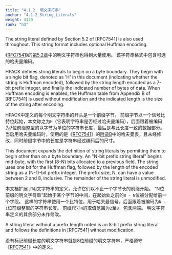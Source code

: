 ```yaml
---
title: "4.1.2. 明文字符串"
anchor: "4.1.2_String_Literals"
weight: 4120
rank: "h3"
---
```


The string literal defined by Section 5.2 of [RFC7541] is also used throughout. This string format includes optional Huffman encoding.

《[RFC7541]()》的[第5.2章]()中的明文字符串也得到大量使用。
该字符串格式中包含可选的哈夫曼编码。

HPACK defines string literals to begin on a byte boundary. They begin with a single bit flag, denoted as 'H' in this document (indicating whether the string is Huffman encoded), followed by the string length encoded as a 7-bit prefix integer, and finally the indicated number of bytes of data. When Huffman encoding is enabled, the Huffman table from Appendix B of [RFC7541] is used without modification and the indicated length is the size of the string after encoding.

HPACK中定义的每个明文字符串的开头是一个前缀字节。
前缀字节以一个信号比特位起始，本文称之为`H`（它表明字符串是否经过哈夫曼编码），后面跟着被编码为7位前缀整型的以字节为单位的字符串长度，最后是与此长度一致的数据部分。
当启用哈夫曼编码时，使用的是《[RFC7541]()》的[附录B]()中的哈夫曼表，且未经修改，同时前缀字节中的长度是字符串经过编码后的尺寸。

This document expands the definition of string literals by permitting them to begin other than on a byte boundary. An "N-bit prefix string literal" begins mid-byte, with the first (8-N) bits allocated to a previous field. The string uses one bit for the Huffman flag, followed by the length of the encoded string as a (N-1)-bit prefix integer. The prefix size, N, can have a value between 2 and 8, inclusive. The remainder of the string literal is unmodified.

本文档扩展了明文字符串的定义，允许它们以不止一个字节长的前缀开始。
“N位前缀的明文字符串”起始于某个字节的中间，在起始处之前的`8 - N`位被分配给前一个字段。
这样的字符串使用一个比特位，用于哈夫曼信号，后面跟着被编码为`N - 1`位前缀整型的字符串长度。
前缀尺寸`N`的取值范围为`2`至`8`，包含两端。
明文字符串定义的其余部分未作修改。

A string literal without a prefix length noted is an 8-bit prefix string literal and follows the definitions in [RFC7541] without modification.

没有标记前缀长度的明文字符串就是8位前缀的明文字符串，严格遵守《[RFC7541]()》中的定义。
